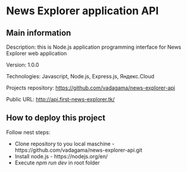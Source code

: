 <h1>News Explorer application API</h1>
<h2>Main information</h2>
<p>Description: this is Node.js application programming interface for News Explorer web application</p>
<p>Version: 1.0.0</p>
<p>Technologies: Javascript, Node.js, Express.js, Яндекс.Cloud</p>
<p>Projects repository: <a href="https://github.com/vadagama/news-explorer-api">https://github.com/vadagama/news-explorer-api</a></p>
<p>Public URL: <a href="http://api.first-news-explorer.tk/">http://api.first-news-explorer.tk/</a></p>
<h2>How to deploy this project</h2>
<p>Follow nest steps:</p>
<ul>
<li>Clone repository to you local maschine - https://github.com/vadagama/news-explorer-api.git</li>
<li>Install node.js - https://nodejs.org/en/</li>
<li>Execute <i>npm run dev</i> in root folder</li>
</ul>
